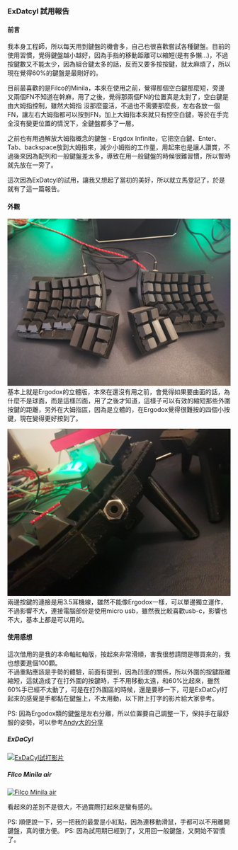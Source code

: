 ### ExDatcyl 試用報告

#### 前言
我本身工程師，所以每天用到鍵盤的機會多，自己也很喜歡嘗試各種鍵盤。目前的使用習慣，覺得鍵盤越小越好，因為手指的移動距離可以縮短(是有多懶...)，不過按鍵數又不能太少，因為組合鍵太多的話，反而又要多按按鍵，就太麻煩了，所以現在覺得60%的鍵盤是最剛好的。  

目前最喜歡的是Filco的Minila，本來在使用之前，覺得那個空白鍵那麼短，旁邊又兩個FN不知道在幹麻，用了之後，覺得那兩個FN的位置真是太對了，空白鍵是由大姆指控制，雖然大姆指 沒那麼靈活，不過也不需要那麼長，左右各放一個FN，讓左右大姆指都可以按到FN，加上大姆指本來就只有控空白鍵，等於在手完全沒有變更位置的情況下，全鍵盤都多了一層。  

之前也有用過解放大姆指概念的鍵盤 - Ergdox Infinite，它把空白鍵、Enter、Tab、backspace放到大姆指來，減少小姆指的工作量，用起來也是讓人讚賞，不過後來因為配列和一般鍵盤差太多，導致在用一般鍵盤的時候很難習慣，所以暫時就先放在一旁了。  

這次因為ExDatcyl的試用，讓我又想起了當初的美好，所以就立馬登記了，於是就有了這一篇報告。


#### 外觀
![ExDatCyl](img/ExDatCyl.jpg)
基本上就是Ergodox的立體版，本來在還沒有用之前，會覺得如果要曲面的話，為什麼不是球面，而是這樣凹面，用了之後才知道，這樣子可以有效的縮短那些外圍按鍵的距離，另外在大姆指區，因為是立體的，在Ergodox覺得很難按的四個小按鍵，現在變得更好按到了。  

![ExDatCyl 連接](img/ExDatCyl_conn.jpg)  
兩邊按鍵的連接是用3.5耳機線，雖然不能像Ergodox一樣，可以單邊獨立運作，不過影響不大，連接電腦部份是使用micro usb，雖然我比較喜歡usb-c，影響也不大，基本上都是可以用的。  

#### 使用感想  
這次借用的是我的本命軸紅軸版，按起來非常滑順，害我很想請問是哪買來的，我也想要進個100顆。  
不過重點應該是手勢的體驗，前面有提到，因為凹面的關係，所以外圍的按鍵距離縮短，這就造成了在打外圍的按鍵時，手不用移動太遠，和60%比起來，雖然60%手已經不太動了，可是在打外圍區的時候，還是要移一下，可是ExDatCyl打起來的感覺是手都黏在鍵盤上，不太用動，以下附上打字的影片給大家參考。  

PS: 因為Ergodox類的鍵盤是左右分離，所以位置要自己調整一下，保持手在最舒服的姿勢，可以參考[Andy大的分享](https://ie321mx.blogspot.com/2020/04/exdactyl.html)


##### ExDaCyl
[![ExDaCyl試打影片](https://img.youtube.com/vi/8Def8ObkE4k/0.jpg)](https://www.youtube.com/watch?v=8Def8ObkE4k)  

##### Filco Minila air
[![Filco Minila air](https://img.youtube.com/vi/_WOK3J08_Gs/0.jpg)](https://www.youtube.com/watch?v=_WOK3J08_Gs)  

看起來的差別不是很大，不過實際打起來是蠻有感的。

PS: 順便說一下，另一把我的最愛是小紅點，因為連移動滑鼠，手都可以不用離開鍵盤，真的很方便。
PS: 因為試用期已經到了，又用回一般鍵盤，又開始不習慣了。